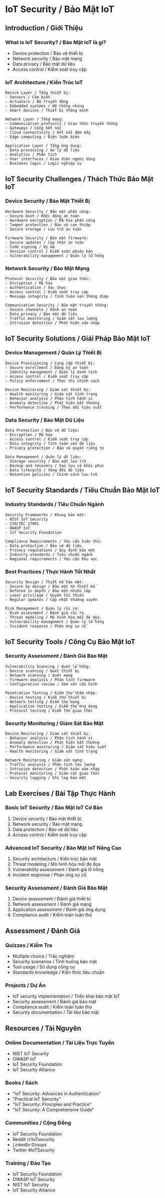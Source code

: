 # IoT Security / Bảo Mật IoT

## Introduction / Giới Thiệu

### What is IoT Security? / Bảo Mật IoT là gì?
- Device protection / Bảo vệ thiết bị
- Network security / Bảo mật mạng
- Data privacy / Bảo mật dữ liệu
- Access control / Kiểm soát truy cập

### IoT Architecture / Kiến Trúc IoT
```
Device Layer / Tầng thiết bị:
- Sensors / Cảm biến
- Actuators / Bộ truyền động
- Embedded systems / Hệ thống nhúng
- Smart devices / Thiết bị thông minh

Network Layer / Tầng mạng:
- Communication protocols / Giao thức truyền thông
- Gateways / Cổng kết nối
- Cloud connectivity / Kết nối đám mây
- Edge computing / Điện toán biên

Application Layer / Tầng ứng dụng:
- Data processing / Xử lý dữ liệu
- Analytics / Phân tích
- User interfaces / Giao diện người dùng
- Business logic / Logic nghiệp vụ
```

## IoT Security Challenges / Thách Thức Bảo Mật IoT

### Device Security / Bảo Mật Thiết Bị
```
Hardware Security / Bảo mật phần cứng:
- Secure boot / Khởi động an toàn
- Hardware encryption / Mã hóa phần cứng
- Tamper protection / Bảo vệ can thiệp
- Secure storage / Lưu trữ an toàn

Firmware Security / Bảo mật firmware:
- Secure updates / Cập nhật an toàn
- Code signing / Ký mã
- Version control / Kiểm soát phiên bản
- Vulnerability management / Quản lý lỗ hổng
```

### Network Security / Bảo Mật Mạng
```
Protocol Security / Bảo mật giao thức:
- Encryption / Mã hóa
- Authentication / Xác thực
- Access control / Kiểm soát truy cập
- Message integrity / Tính toàn vẹn thông điệp

Communication Security / Bảo mật truyền thông:
- Secure channels / Kênh an toàn
- Data privacy / Bảo mật dữ liệu
- Traffic monitoring / Giám sát lưu lượng
- Intrusion detection / Phát hiện xâm nhập
```

## IoT Security Solutions / Giải Pháp Bảo Mật IoT

### Device Management / Quản Lý Thiết Bị
```
Device Provisioning / Cung cấp thiết bị:
- Secure enrollment / Đăng ký an toàn
- Identity management / Quản lý danh tính
- Access control / Kiểm soát truy cập
- Policy enforcement / Thực thi chính sách

Device Monitoring / Giám sát thiết bị:
- Health monitoring / Giám sát tình trạng
- Behavior analysis / Phân tích hành vi
- Anomaly detection / Phát hiện bất thường
- Performance tracking / Theo dõi hiệu suất
```

### Data Security / Bảo Mật Dữ Liệu
```
Data Protection / Bảo vệ dữ liệu:
- Encryption / Mã hóa
- Access control / Kiểm soát truy cập
- Data integrity / Tính toàn vẹn dữ liệu
- Privacy protection / Bảo vệ quyền riêng tư

Data Management / Quản lý dữ liệu:
- Storage security / Bảo mật lưu trữ
- Backup and recovery / Sao lưu và khôi phục
- Data lifecycle / Vòng đời dữ liệu
- Retention policies / Chính sách lưu trữ
```

## IoT Security Standards / Tiêu Chuẩn Bảo Mật IoT

### Industry Standards / Tiêu Chuẩn Ngành
```
Security Frameworks / Khung bảo mật:
- NIST IoT Security
- ISO/IEC 27001
- OWASP IoT
- IoT Security Foundation

Compliance Requirements / Yêu cầu tuân thủ:
- Data protection / Bảo vệ dữ liệu
- Privacy regulations / Quy định bảo mật
- Industry standards / Tiêu chuẩn ngành
- Regional requirements / Yêu cầu khu vực
```

### Best Practices / Thực Hành Tốt Nhất
```
Security Design / Thiết kế bảo mật:
- Secure by design / Bảo mật từ thiết kế
- Defense in depth / Bảo mật nhiều lớp
- Least privilege / Quyền tối thiểu
- Regular updates / Cập nhật thường xuyên

Risk Management / Quản lý rủi ro:
- Risk assessment / Đánh giá rủi ro
- Threat modeling / Mô hình hóa mối đe dọa
- Vulnerability management / Quản lý lỗ hổng
- Incident response / Phản ứng sự cố
```

## IoT Security Tools / Công Cụ Bảo Mật IoT

### Security Assessment / Đánh Giá Bảo Mật
```
Vulnerability Scanning / Quét lỗ hổng:
- Device scanning / Quét thiết bị
- Network scanning / Quét mạng
- Firmware analysis / Phân tích firmware
- Configuration review / Xem xét cấu hình

Penetration Testing / Kiểm thử thâm nhập:
- Device testing / Kiểm thử thiết bị
- Network testing / Kiểm thử mạng
- Application testing / Kiểm thử ứng dụng
- Protocol testing / Kiểm thử giao thức
```

### Security Monitoring / Giám Sát Bảo Mật
```
Device Monitoring / Giám sát thiết bị:
- Behavior analysis / Phân tích hành vi
- Anomaly detection / Phát hiện bất thường
- Performance monitoring / Giám sát hiệu suất
- Health monitoring / Giám sát tình trạng

Network Monitoring / Giám sát mạng:
- Traffic analysis / Phân tích lưu lượng
- Intrusion detection / Phát hiện xâm nhập
- Protocol monitoring / Giám sát giao thức
- Security logging / Ghi log bảo mật
```

## Lab Exercises / Bài Tập Thực Hành

### Basic IoT Security / Bảo Mật IoT Cơ Bản
1. Device security / Bảo mật thiết bị
2. Network security / Bảo mật mạng
3. Data protection / Bảo vệ dữ liệu
4. Access control / Kiểm soát truy cập

### Advanced IoT Security / Bảo Mật IoT Nâng Cao
1. Security architecture / Kiến trúc bảo mật
2. Threat modeling / Mô hình hóa mối đe dọa
3. Vulnerability assessment / Đánh giá lỗ hổng
4. Incident response / Phản ứng sự cố

### Security Assessment / Đánh Giá Bảo Mật
1. Device assessment / Đánh giá thiết bị
2. Network assessment / Đánh giá mạng
3. Application assessment / Đánh giá ứng dụng
4. Compliance audit / Kiểm toán tuân thủ

## Assessment / Đánh Giá

### Quizzes / Kiểm Tra
- Multiple choice / Trắc nghiệm
- Security scenarios / Tình huống bảo mật
- Tool usage / Sử dụng công cụ
- Standards knowledge / Kiến thức tiêu chuẩn

### Projects / Dự Án
- IoT security implementation / Triển khai bảo mật IoT
- Security assessment / Đánh giá bảo mật
- Compliance audit / Kiểm toán tuân thủ
- Security documentation / Tài liệu bảo mật

## Resources / Tài Nguyên

### Online Documentation / Tài Liệu Trực Tuyến
- NIST IoT Security
- OWASP IoT
- IoT Security Foundation
- IoT Security Alliance

### Books / Sách
- "IoT Security: Advances in Authentication"
- "Practical IoT Security"
- "IoT Security: Principles and Practice"
- "IoT Security: A Comprehensive Guide"

### Communities / Cộng Đồng
- IoT Security Foundation
- Reddit /r/IoTsecurity
- LinkedIn Groups
- Twitter #IoTSecurity

### Training / Đào Tạo
- IoT Security Foundation
- OWASP IoT Security
- NIST IoT Security
- IoT Security Alliance 